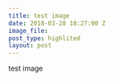 ```yaml
---
title: test image
date: 2018-03-28 18:27:00 Z
image_file: 
post_type: highlited
layout: post
---
```



test image